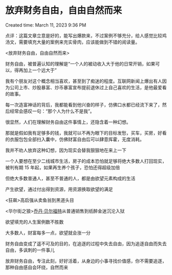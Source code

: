 # 放弃财务自由，自由自然而来

Created time: March 11, 2023 9:36 PM

点评：这篇文章立意是好的，能写出爆款来，不过案例不够充分，给人感觉比较鸡汤文，需要填充大量的案例来充实骨肉，应该能做到不错的阅读量。

<放弃财务自由，自由自然而来>

财务自由，被普遍认知的理解是“一个人的被动收入大于他的日常开销，如果可以，得再加上一个远大于”

我有个朋友对这个概念相当喜欢，甚至到了痴迷的程度。互联网新闻上爆出有人因为公司上市、炒股暴富、炒币暴富宣布提前退休过上自己喜欢的生活，是他最爱看的故事。

每一次造富神话的背后，我都能看到他兴奋的样子，仿佛口水都已经流下来了，然后经常会感叹一句：“那个人为什么不是我”。

很显然，人们在理解财务自由这件事情上，还隐含着一种幻想。

那就是假如我有足够多的钱，我就可以不再为眼下的目标发愁，买车，买房，好看的衣服包包全部扫入囊中，仿佛财富自由后可以肆意挥霍，无度消耗。

我并不劝人放弃这种幻想，因为现实会替我狠狠地在来上一下

一个人要想在至少二线城市生活，房子的成本恐怕就足够将绝大多数人打回现实，被判有期 15 年起，如果再生养个孩子，恐怕还得超级加倍

但绝大多数普通人，甚至不普通的人，都是由欲望元素构成的生活

产生欲望，通过付出得到资源，用资源换取欲望的满足

<狂飙>高启强从卖鱼翁到黑道头目

<华尔街之狼>[乔丹·贝尔福特](https://baike.baidu.com/item/%E4%B9%94%E4%B8%B9%C2%B7%E8%B4%9D%E5%B0%94%E7%A6%8F%E7%89%B9/6213369?fromModule=lemma_inlink)从普通销售到纸醉金迷沉沦入狱

欲望填充的人生案例数不胜数

大多数人，财富每多一点，欲望就会涨一分

财务自由变成了遥不可及的目的，在追逐的过程中失去自由，因为追逐自由而失去自由，多讽刺的一件事儿

放弃财务自由，专注此刻，好好活着，从身边的小事寻找价值感，你不需要追逐，那种自由感自会环绕，自然而来